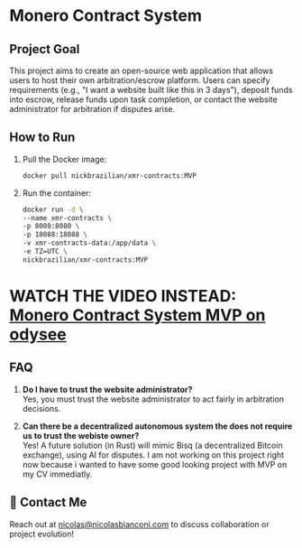 #   Monero Contract System

## Project Goal
This project aims to create an open-source web application that allows users to host their own arbitration/escrow platform. Users can specify requirements (e.g., "I want a website built like this in 3 days"), deposit funds into escrow, release funds upon task completion, or contact the website administrator for arbitration if disputes arise.

## How to Run
1. Pull the Docker image:
   ```bash
   docker pull nickbrazilian/xmr-contracts:MVP

2. Run the container:
   ```bash
   docker run -d \
   --name xmr-contracts \
   -p 8080:8080 \
   -p 18088:18088 \
   -v xmr-contracts-data:/app/data \
   -e TZ=UTC \
   nickbrazilian/xmr-contracts:MVP

# **WATCH THE VIDEO INSTEAD:** [Monero Contract System MVP on odysee](https://odysee.com/@nickbrazilian:b/monero-contracts-system:5)

## FAQ
1. **Do I have to trust the website administrator?**  
   Yes, you must trust the website administrator to act fairly in arbitration decisions.

2. **Can there be a decentralized autonomous system the does not require us to trust the webiste owner?**  
   Yes! A future solution (in Rust) will mimic Bisq (a decentralized Bitcoin exchange), using AI for disputes.
   I am not working on this project right now because i wanted to have some good looking project with MVP on my CV immediatly.

## 📧 **Contact Me**  
Reach out at [nicolas@nicolasbianconi.com](mailto:nicolas@nicolasbianconi.com) to discuss collaboration or project evolution!
